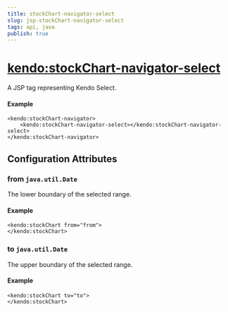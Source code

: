 ```yaml
---
title: stockChart-navigator-select
slug: jsp-stockChart-navigator-select
tags: api, java
publish: true
---
```


# <kendo:stockChart-navigator-select>
A JSP tag representing Kendo Select.

#### Example
    <kendo:stockChart-navigator>
        <kendo:stockChart-navigator-select></kendo:stockChart-navigator-select>
    </kendo:stockChart-navigator>


## Configuration Attributes


### from `java.util.Date`

The lower boundary of the selected range.

#### Example
    <kendo:stockChart from="from">
    </kendo:stockChart>



### to `java.util.Date`

The upper boundary of the selected range.

#### Example
    <kendo:stockChart to="to">
    </kendo:stockChart>


